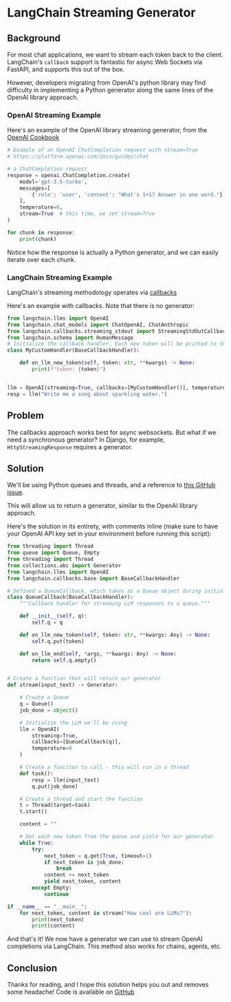 # LangChain Streaming Generator

## Background
For most chat applications, we want to stream each token back to the client. LangChain's `callback` support is fantastic for async Web Sockets via FastAPI, and supports this out of the box. 

However, developers migrating from OpenAI's python library may find difficulty in implementing a Python generator along the same lines of the OpenAI library approach.

<!--truncate-->

### OpenAI Streaming Example
Here's an example of the OpenAI library streaming generator, from the [OpenAI Cookbook](https://github.com/openai/openai-cookbook/blob/main/examples/How_to_stream_completions.ipynb)
```py
# Example of an OpenAI ChatCompletion request with stream=True
# https://platform.openai.com/docs/guides/chat

# a ChatCompletion request
response = openai.ChatCompletion.create(
    model='gpt-3.5-turbo',
    messages=[
        {'role': 'user', 'content': "What's 1+1? Answer in one word."}
    ],
    temperature=0,
    stream=True  # this time, we set stream=True
)

for chunk in response:
    print(chunk)
```
Notice how the response is actually a Python generator, and we can easily iterate over each chunk.

### LangChain Streaming Example
LangChain's streaming methodology operates via [callbacks](https://python.langchain.com/en/latest/modules/callbacks/getting_started.html)

Here's an example with callbacks. Note that there is no generator:
```py
from langchain.llms import OpenAI
from langchain.chat_models import ChatOpenAI, ChatAnthropic
from langchain.callbacks.streaming_stdout import StreamingStdOutCallbackHandler
from langchain.schema import HumanMessage
# Initialize the callback handler. Each new token will be printed to the screen
class MyCustomHandler(BaseCallbackHandler):

    def on_llm_new_token(self, token: str, **kwargs) -> None:
        print(f"token: {token}")


llm = OpenAI(streaming=True, callbacks=[MyCustomHandler()], temperature=0)
resp = llm("Write me a song about sparkling water.")
```

## Problem
The callbacks approach works best for async websockets. But what if we need a synchronous generator? In Django, for example, `HttpStreamingResponse` requires a generator.


## Solution
We'll be using Python queues and threads, and a reference to [this GitHub issue](https://github.com/hwchase17/langchain/issues/2428#issuecomment-1557583542).

This will allow us to return a generator, similar to the OpenAI library approach.

Here's the solution in its entirety, with comments inline (make sure to have your OpenAI API key set in your environment before running this script):
```py
from threading import Thread
from queue import Queue, Empty
from threading import Thread
from collections.abc import Generator
from langchain.llms import OpenAI
from langchain.callbacks.base import BaseCallbackHandler

# Defined a QueueCallback, which takes as a Queue object during initialization. Each new token is pushed to the queue.
class QueueCallback(BaseCallbackHandler):
    """Callback handler for streaming LLM responses to a queue."""

    def __init__(self, q):
        self.q = q

    def on_llm_new_token(self, token: str, **kwargs: Any) -> None:
        self.q.put(token)

    def on_llm_end(self, *args, **kwargs: Any) -> None:
        return self.q.empty()


# Create a function that will return our generator
def stream(input_text) -> Generator:

    # Create a Queue
    q = Queue()
    job_done = object()

    # Initialize the LLM we'll be using
    llm = OpenAI(
        streaming=True, 
        callbacks=[QueueCallback(q)], 
        temperature=0
    )

    # Create a funciton to call - this will run in a thread
    def task():
        resp = llm(input_text)
        q.put(job_done)

    # Create a thread and start the function
    t = Thread(target=task)
    t.start()

    content = ""

    # Get each new token from the queue and yield for our generator
    while True:
        try:
            next_token = q.get(True, timeout=1)
            if next_token is job_done:
                break
            content += next_token
            yield next_token, content
        except Empty:
            continue

if __name__ == "__main__":
    for next_token, content in stream("How cool are LLMs?"):
        print(next_token)
        print(content)
```

And that's it! We now have a generator we can use to stream OpenAI completions via LangChain. This method also works for chains, agents, etc.

## Conclusion
Thanks for reading, and I hope this solution helps you out and removes some headache!
Code is available on [GitHub](https://github.com/socra/snippets/tree/main/langchain_streaming_generator)
